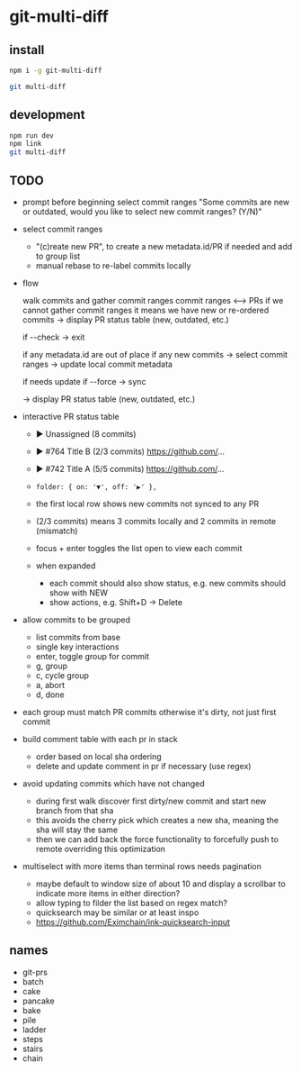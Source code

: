 # git-multi-diff

## install

```bash
npm i -g git-multi-diff

git multi-diff
```

## development

```bash
npm run dev
npm link
git multi-diff
```


## TODO

- prompt before beginning select commit ranges
  "Some commits are new or outdated, would you like to select new commit ranges? (Y/N)"


- select commit ranges

  - "(c)reate new PR", to create a new metadata.id/PR if needed and add to group list
  - manual rebase to re-label commits locally

- flow

  walk commits and gather commit ranges
  commit ranges <--> PRs
  if we cannot gather commit ranges it means we have new or re-ordered commits
  -> display PR status table (new, outdated, etc.)

  if --check
    -> exit

  if any metadata.id are out of place
  if any new commits
    -> select commit ranges
    -> update local commit metadata

  if needs update
  if --force
    -> sync

  -> display PR status table (new, outdated, etc.)


- interactive PR status table
  - ▶ Unassigned (8 commits)
  - ▶ #764 Title B (2/3 commits)  https://github.com/...
  - ▶ #742 Title A (5/5 commits)  https://github.com/...

  - `folder: { on: '▼', off: '▶' },`
  - the first local row shows new commits not synced to any PR
  - (2/3 commits) means 3 commits locally and 2 commits in remote (mismatch)
  - focus + enter toggles the list open to view each commit
  - when expanded
    - each commit should also show status, e.g. new commits should show with NEW
    - show actions, e.g. Shift+D -> Delete

- allow commits to be grouped
  - list commits from base
  - single key interactions
  - enter, toggle group for commit
  - g, group
  - c, cycle group
  - a, abort
  - d, done

- each group must match PR commits otherwise it's dirty, not just first commit

- build comment table with each pr in stack
  - order based on local sha ordering
  - delete and update comment in pr if necessary (use regex)

- avoid updating commits which have not changed
  - during first walk discover first dirty/new commit and start new branch from that sha
  - this avoids the cherry pick which creates a new sha, meaning the sha will stay the same
  - then we can add back the force functionality to forcefully push to remote overriding this optimization


- multiselect with more items than terminal rows needs pagination
  - maybe default to window size of about 10 and display a scrollbar to indicate more items in either direction?
  - allow typing to filder the list based on regex match?
  - quicksearch may be similar or at least inspo
  - https://github.com/Eximchain/ink-quicksearch-input

## names

- git-prs
- batch
- cake
- pancake
- bake
- pile
- ladder
- steps
- stairs
- chain
